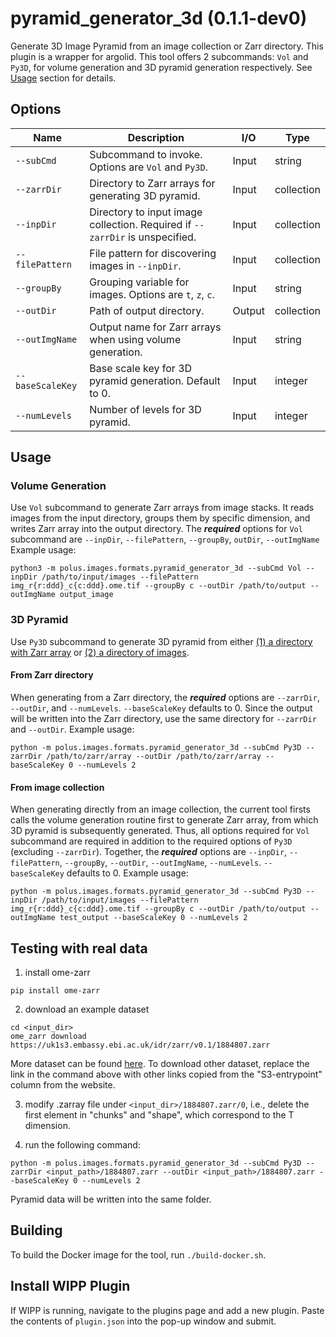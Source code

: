 # pyramid_generator_3d (0.1.1-dev0)

Generate 3D Image Pyramid from an image collection or Zarr directory. This plugin is a wrapper for argolid.
This tool offers 2 subcommands: `Vol` and `Py3D`, for volume generation and 3D pyramid generation respectively. See [Usage](##usage) section for details.

## Options
| Name        | Description                                                                 | I/O | Type   |
|-------------|-----------------------------------------------------------------------------|-----|--------|
|`--subCmd`   | Subcommand to invoke. Options are `Vol` and `Py3D`.                         |Input|string  |
|`--zarrDir`  | Directory to Zarr arrays for generating 3D pyramid.                         |Input|collection|
|`--inpDir`   | Directory to input image collection. Required if `--zarrDir` is unspecified.|Input|collection|
|`--filePattern` | File pattern for discovering images in `--inpDir`.                       |Input|collection|
|`--groupBy` | Grouping variable for images. Options are `t`, `z`, `c`.                     |Input|string|
|`--outDir`  | Path of output directory.                                                    |Output|collection|
|`--outImgName` | Output name for Zarr arrays when using volume generation.                 |Input|string|
|`--baseScaleKey`| Base scale key for 3D pyramid generation. Default to 0.                  |Input|integer|
|`--numLevels` | Number of levels for 3D pyramid.                                           |Input|integer|

## Usage
### Volume Generation
Use `Vol` subcommand to generate Zarr arrays from image stacks. It reads images from the input directory, groups them by specific dimension, and writes Zarr array into the output directory.
The ***required*** options for `Vol` subcommand are `--inpDir`, `--filePattern`, `--groupBy`, `outDir`, `--outImgName`
Example usage:
```
python3 -m polus.images.formats.pyramid_generator_3d --subCmd Vol --inpDir /path/to/input/images --filePattern img_r{r:ddd}_c{c:ddd}.ome.tif --groupBy c --outDir /path/to/output --outImgName output_image
```

### 3D Pyramid
Use `Py3D` subcommand to generate 3D pyramid from either <ins>(1) a directory with Zarr array</ins> or <ins>(2) a directory of images</ins>.
#### From Zarr directory
When generating from a Zarr directory, the ***required*** options are `--zarrDir`, `--outDir`, and `--numLevels`. `--baseScaleKey` defaults to 0. Since the output will be written into the Zarr directory, use the same directory for `--zarrDir` and `--outDir`.
Example usage:
```
python -m polus.images.formats.pyramid_generator_3d --subCmd Py3D --zarrDir /path/to/zarr/array --outDir /path/to/zarr/array --baseScaleKey 0 --numLevels 2
```

#### From image collection
When generating directly from an image collection, the current tool firsts calls the volume generation routine first to generate Zarr array, from which 3D pyramid is subsequently generated. Thus, all options required for `Vol` subcommand are required in addition to the required options of `Py3D` (excluding `--zarrDir`).
Together, the ***required*** options are `--inpDir`, `--filePattern`, `--groupBy`, `--outDir`, `--outImgName`, `--numLevels`. `--baseScaleKey` defaults to 0.
Example usage:
```
python -m polus.images.formats.pyramid_generator_3d --subCmd Py3D --inpDir /path/to/input/images --filePattern img_r{r:ddd}_c{c:ddd}.ome.tif --groupBy c --outDir /path/to/output --outImgName test_output --baseScaleKey 0 --numLevels 2
```

## Testing with real data

1. install ome-zarr
```
pip install ome-zarr
```

2. download an example dataset
```
cd <input_dir>
ome_zarr download https://uk1s3.embassy.ebi.ac.uk/idr/zarr/v0.1/1884807.zarr
```

More dataset can be found [here](https://www.openmicroscopy.org/2020/11/04/zarr-data.html). To download other dataset, replace the link in the command above with other links copied from the "S3-entrypoint" column from the website.

3. modify .zarray file under `<input_dir>/1884807.zarr/0`, i.e., delete the first element in "chunks" and "shape", which correspond to the T dimension.

4. run the following command:
```
python -m polus.images.formats.pyramid_generator_3d --subCmd Py3D --zarrDir <input_path>/1884807.zarr --outDir <input_path>/1884807.zarr --baseScaleKey 0 --numLevels 2
```
Pyramid data will be written into the same folder.

## Building

To build the Docker image for the tool, run `./build-docker.sh`.

## Install WIPP Plugin

If WIPP is running, navigate to the plugins page and add a new plugin. Paste the
contents of `plugin.json` into the pop-up window and submit.

